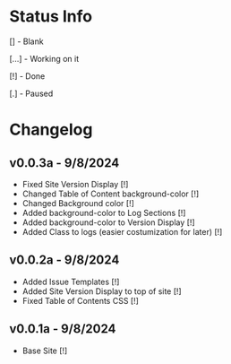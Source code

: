 # Status Info
[] - Blank

[...] - Working on it

[!] - Done

[.] - Paused

# Changelog

## v0.0.3a - 9/8/2024
  - Fixed Site Version Display [!]
  - Changed Table of Content background-color [!]
  - Changed Background color [!]
  - Added background-color to Log Sections [!]
  - Added background-color to Version Display [!]
  - Added Class to logs (easier costumization for later) [!]

## v0.0.2a - 9/8/2024
  - Added Issue Templates [!]
  - Added Site Version Display to top of site [!]
  - Fixed Table of Contents CSS [!]
  
## v0.0.1a - 9/8/2024
  - Base Site [!]
